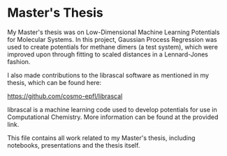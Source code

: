 # Master's Thesis
My Master's thesis was on Low-Dimensional Machine Learning Potentials for Molecular Systems. In this project, Gaussian Process Regression was used to create potentials for methane dimers (a test system), which were improved upon through fitting to scaled distances in a Lennard-Jones fashion.

I also made contributions to the librascal software as mentioned in my thesis, which can be found here:

https://github.com/cosmo-epfl/librascal

librascal is a machine learning code used to develop potentials for use in Computational Chemistry. More information can be found at the provided link.

This file contains all work related to my Master's thesis, including notebooks, presentations and the thesis itself.

